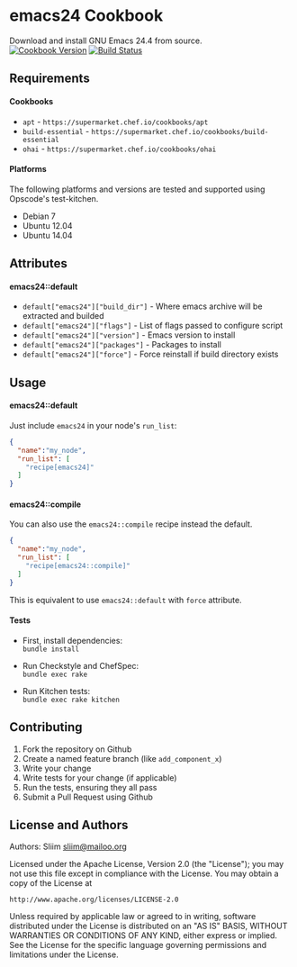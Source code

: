 emacs24 Cookbook
================
Download and install GNU Emacs 24.4 from source.  
[![Cookbook Version](https://img.shields.io/cookbook/v/emacs24.svg)](https://community.opscode.com/cookbooks/emacs24) [![Build Status](https://travis-ci.org/sliim-cookbooks/emacs24.svg?branch=master)](https://travis-ci.org/sliim-cookbooks/emacs24) 

Requirements
------------
#### Cookbooks
- `apt` - `https://supermarket.chef.io/cookbooks/apt`
- `build-essential` - `https://supermarket.chef.io/cookbooks/build-essential`
- `ohai` - `https://supermarket.chef.io/cookbooks/ohai`

#### Platforms
The following platforms and versions are tested and supported using Opscode's test-kitchen.
- Debian 7
- Ubuntu 12.04
- Ubuntu 14.04

Attributes
----------
#### emacs24::default
* `default["emacs24"]["build_dir"]` - Where emacs archive will be extracted and builded
* `default["emacs24"]["flags"]` - List of flags passed to configure script
* `default["emacs24"]["version"]` - Emacs version to install
* `default["emacs24"]["packages"]` - Packages to install
* `default["emacs24"]["force"]` - Force reinstall if build directory exists

Usage
-----
#### emacs24::default
Just include `emacs24` in your node's `run_list`:

```json
{
  "name":"my_node",
  "run_list": [
    "recipe[emacs24]"
  ]
}
```

#### emacs24::compile
You can also use the `emacs24::compile` recipe instead the default.

```json
{
  "name":"my_node",
  "run_list": [
    "recipe[emacs24::compile]"
  ]
}
```
This is equivalent to use `emacs24::default` with `force` attribute.

#### Tests

- First, install dependencies:  
`bundle install`

- Run Checkstyle and ChefSpec:  
`bundle exec rake`

- Run Kitchen tests:  
`bundle exec rake kitchen`  

Contributing
------------
1. Fork the repository on Github
2. Create a named feature branch (like `add_component_x`)
3. Write your change
4. Write tests for your change (if applicable)
5. Run the tests, ensuring they all pass
6. Submit a Pull Request using Github

License and Authors
-------------------
Authors: Sliim <sliim@mailoo.org> 

Licensed under the Apache License, Version 2.0 (the "License"); you may not use this file except in compliance with the License. You may obtain a copy of the License at

    http://www.apache.org/licenses/LICENSE-2.0

Unless required by applicable law or agreed to in writing, software distributed under the License is distributed on an "AS IS" BASIS, WITHOUT WARRANTIES OR CONDITIONS OF ANY KIND, either express or implied. See the License for the specific language governing permissions and limitations under the License.
